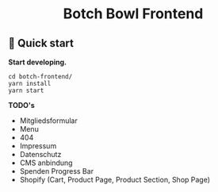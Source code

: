 <h1 align="center">
  Botch Bowl Frontend
</h1>

## 🚀 Quick start

**Start developing.**

```shell
cd botch-frontend/
yarn install
yarn start
```


**TODO's**

- Mitgliedsformular
- Menu
- 404
- Impressum
- Datenschutz
- CMS anbindung
- Spenden Progress Bar
- Shopify (Cart, Product Page, Product Section, Shop Page)
